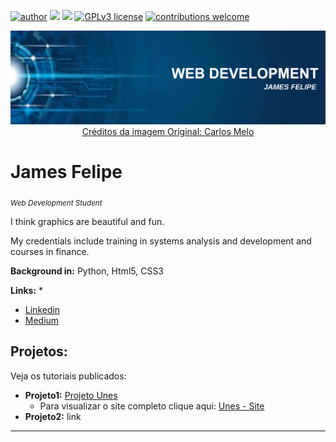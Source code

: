 [![author](https://img.shields.io/badge/author-JamesFelipe-red.svg)](https://www.linkedin.com/in/james-felipe-6a4a2a1a7) [![](https://img.shields.io/badge/HTML5+-orange.svg)]() [![](https://img.shields.io/badge/CSS3+-blue.svg)]() [![GPLv3 license](https://img.shields.io/badge/License-GPLv3-blue.svg)](http://perso.crans.org/besson/LICENSE.html) [![contributions welcome](https://img.shields.io/badge/contributions-welcome-brightgreen.svg?style=flat)](https://github.com/carlosfab/data_science/issues)

<p align="center">
  <img src="bannerWeb.png" >
  <a href='https://github.com/carlosfab/template_portfolio' style='text-decoration='red' >Créditos da imagem Original: Carlos Melo</a>
</p>

# James Felipe
<sub>*Web Development Student*</sub>

I think graphics are beautiful and fun.

My credentials include training in systems analysis and development and courses in finance.

**Background in:** Python, Html5, CSS3

**Links:**
*
* [Linkedin](https://www.linkedin.com/in/james-felipe-6a4a2a1a7)
* [Medium](https://medium.com/@jamesfelipe)


## Projetos:
Veja os tutoriais publicados:

* **Projeto1:** [Projeto Unes](https://github.com/JamesFelipe/projetos_web/tree/main/1-%20Unes)
  * Para visualizar o site completo clique aqui: [Unes - Site](https://universidadeunesoficial.netlify.app/)
* **Projeto2:** link

---




